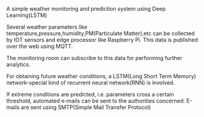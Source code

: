 A simple weather monitoring and prediction system using Deep Learning(LSTM)

Several weather parameters like temperature,pressure,humidity,PM(Particulate Matter),etc can be collected by IOT sensors and edge processor like Raspberry Pi. This data is published over the web using MQTT.

The monitoring room can subscribe to this data for performing further analytics. 

For obtaining future weather conditions, a LSTM(Long Short Term Memory) network-special kind of recurrent neural network(RNN) is involved. 

If extreme conditions are predicted, i.e. parameters cross a certain threshold, automated e-mails can be sent to the authorities concerned. E-mails are sent using SMTP(Simple Mail Transfer Protocol)
